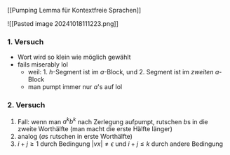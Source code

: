 [[Pumping Lemma für Kontextfreie Sprachen]]

![[Pasted image 20241018111223.png]]

### 1. Versuch
- Wort wird so klein wie möglich gewählt
- fails miserably lol
	- weil: 1. $h$-Segment ist im $a$-Block, und 2. Segment ist im _zweiten_ $a$-Block
	- man pumpt immer nur $a$'s auf lol

### 2. Versuch
1. Fall: wenn man $a^{k}b^{k}$ nach Zerlegung aufpumpt, rutschen $b$s in die zweite Worthälfte (man macht die erste Hälfte länger)
2. analog ($a$s rutschen in erste Worthälfte)
3. $i + j \geq 1$ durch Bedingung $|vx| \neq \epsilon$ und $i + j \leq k$ durch andere Bedingung
